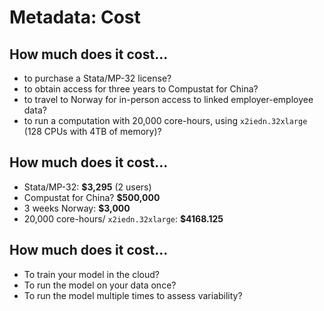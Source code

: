 # Metadata: Cost

## How much does it cost...

- to purchase a Stata/MP-32 license?
- to obtain access for three years to Compustat for China?
- to travel to Norway for in-person access to linked employer-employee data?
- to run a computation with 20,000 core-hours, using `x2iedn.32xlarge` (128 CPUs with 4TB of memory)?

## How much does it cost...

- Stata/MP-32: **\$3,295** (2 users)
- Compustat for China? **\$500,000**
- 3 weeks Norway: **\$3,000**
- 20,000 core-hours/ `x2iedn.32xlarge`: **\$4168.125**

## How much does it cost...

- To train your model in the cloud?
- To run the model on your data once?
- To run the model multiple times to assess variability?